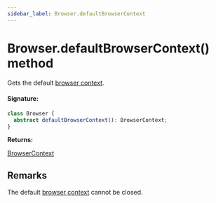 ```yaml
---
sidebar_label: Browser.defaultBrowserContext
---
```


# Browser.defaultBrowserContext() method

Gets the default [browser context](./puppeteer.browsercontext.md).

#### Signature:

```typescript
class Browser {
  abstract defaultBrowserContext(): BrowserContext;
}
```

**Returns:**

[BrowserContext](./puppeteer.browsercontext.md)

## Remarks

The default [browser context](./puppeteer.browsercontext.md) cannot be closed.
